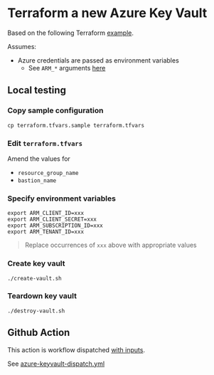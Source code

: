 # Terraform a new Azure Key Vault

Based on the following Terraform [example](https://registry.terraform.io/providers/hashicorp/azurerm/latest/docs/resources/key_vault#example-usage).

Assumes:

* Azure credentials are passed as environment variables
  * See `ARM_*` arguments [here](https://registry.terraform.io/providers/hashicorp/azurerm/latest/docs#argument-reference)


## Local testing

### Copy sample configuration

```
cp terraform.tfvars.sample terraform.tfvars
```

### Edit `terraform.tfvars`

Amend the values for

* `resource_group_name`
* `bastion_name`

### Specify environment variables

```
export ARM_CLIENT_ID=xxx
export ARM_CLIENT_SECRET=xxx
export ARM_SUBSCRIPTION_ID=xxx
export ARM_TENANT_ID=xxx
```
> Replace occurrences of `xxx` above with appropriate values

### Create key vault

```
./create-vault.sh
```

### Teardown key vault

```
./destroy-vault.sh
```


## Github Action

This action is workflow dispatched [with inputs](https://docs.github.com/en/actions/using-workflows/workflow-syntax-for-github-actions#onworkflow_dispatchinputs).

See [azure-keyvault-dispatch.yml](../../../.github/workflows/azure-keyvault-dispatch.yml)
